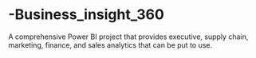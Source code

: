 # -Business_insight_360
A comprehensive Power BI project that provides executive, supply chain, marketing, finance, and sales analytics that can be put to use. 
